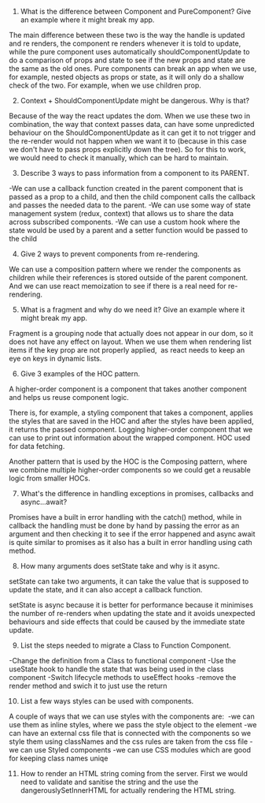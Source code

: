 1. What is the difference between Component and PureComponent? Give an example where it might break my app.

The main difference between these two is the way the handle is updated and re renders, the component re renders whenever it is told to update, while the pure component uses automatically shouldComponentUpdate to do a comparison of props and state to see if the new props and state are the same as the old ones.
Pure components can break an app when we use, for example, nested objects as props or state, as it will only do a shallow check of the two.
For example, when we use children prop.

2. Context + ShouldComponentUpdate might be dangerous. Why is that?

Because of the way the react updates the dom. When we use these two in combination, the way that context passes data, can have some unpredicted behaviour on the ShouldComponentUpdate as it can get it to not trigger and the re-render would not happen when we want it to (because in this case we don't have to pass props explicitly down the tree). So for this to work, we would need to check it manually, which can be hard to maintain.

3. Describe 3 ways to pass information from a component to its PARENT.

-We can use a callback function created in the parent component that is passed as a prop to a child, and then the child component calls the callback and passes the needed data to the parent.
-We can use some way of state management system (redux, context) that allows us to share the data across subscribed components.
-We can use a custom hook where the state would be used by a parent and a setter function would be passed to the child

4. Give 2 ways to prevent components from re-rendering.

We can use a composition pattern where we render the components as children while their references is stored outside of the parent component.
And we can use react memoization to see if there is a real need for re-rendering.

5. What is a fragment and why do we need it? Give an example where it might break my app.

Fragment is a grouping node that actually does not appear in our dom, so it does not have any effect on layout.
When we use them when rendering list items if the key prop are not properly applied,  as react needs to keep an eye on keys in dynamic lists.

6. Give 3 examples of the HOC pattern.

A higher-order component is a component that takes another component and helps us reuse component logic.

There is, for example, a styling component that takes a component, applies the styles that are saved in the HOC and after the styles have been applied, it returns the passed component.
Logging higher-order component that we can use to print out information about the wrapped component.
HOC used for data fetching.

Another pattern that is used by the HOC is the Composing pattern, where we combine multiple higher-order components so we could get a reusable logic from smaller HOCs.

7. What's the difference in handling exceptions in promises, callbacks and async...await?

Promises have a built in error handling with the catch() method, while in callback the handling must be done by hand by passing the error as an argument and then checking it to see if the error happened and async await is quite similar to promises as it also has a built in error handling using cath method.

8. How many arguments does setState take and why is it async.

setState can take two arguments, it can take the value that is supposed to update the state, and it can also accept a callback function.

setState is async because it is better for performance because it minimises the number of re-renders when updating the state and it avoids unexpected behaviours and side effects that could be caused by the immediate state update.

9. List the steps needed to migrate a Class to Function Component.

-Change the definition from a Class to functional component
-Use the useState hook to handle the state that was being used in the class component
-Switch lifecycle methods to useEffect hooks
-remove the render method and swich it to just use the return

10. List a few ways styles can be used with components.

A couple of ways that we can use styles with the components are: 
-we can use them as inline styles, where we pass the style object to the element
-we can have an external css file that is connected with the components so we style them using classNames and the css rules are taken from the css file
-we can use Styled components
-we can use CSS modules which are good for keeping class names uniqe

11. How to render an HTML string coming from the server.
    First we would need to validate and sanitise the string and the use the dangerouslySetInnerHTML for actually rendering the HTML string.
